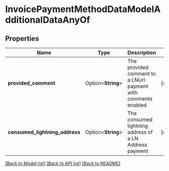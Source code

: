 # InvoicePaymentMethodDataModelAdditionalDataAnyOf

## Properties

Name | Type | Description | Notes
------------ | ------------- | ------------- | -------------
**provided_comment** | Option<**String**> | The provided comment to a LNUrl payment with comments enabled | [optional]
**consumed_lightning_address** | Option<**String**> | The consumed lightning address of a LN Address payment | [optional]

[[Back to Model list]](../README.md#documentation-for-models) [[Back to API list]](../README.md#documentation-for-api-endpoints) [[Back to README]](../README.md)


